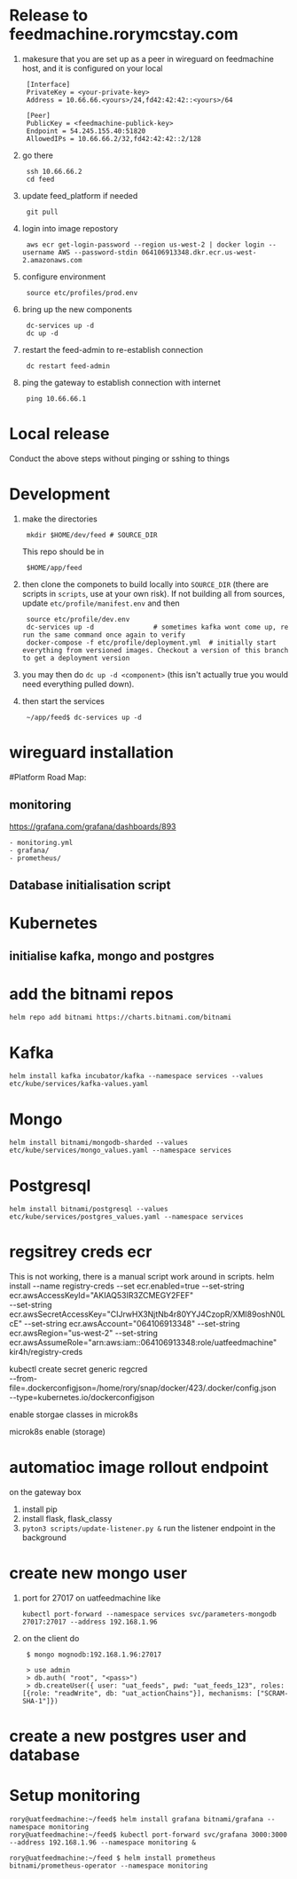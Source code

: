 <!--TODO environment variables for hosts/-->

# Release to feedmachine.rorymcstay.com
1. makesure that you are set up as a peer in wireguard on feedmachine host, and it is configured on your local

        [Interface]
        PrivateKey = <your-private-key>
        Address = 10.66.66.<yours>/24,fd42:42:42::<yours>/64

        [Peer]
        PublicKey = <feedmachine-publick-key>
        Endpoint = 54.245.155.40:51820
        AllowedIPs = 10.66.66.2/32,fd42:42:42::2/128
 
2. go there
    
        ssh 10.66.66.2
        cd feed

3. update feed_platform if needed

        git pull

4. login into image repostory

        aws ecr get-login-password --region us-west-2 | docker login --username AWS --password-stdin 064106913348.dkr.ecr.us-west-2.amazonaws.com 

5. configure environment

        source etc/profiles/prod.env

6. bring up the new components

        dc-services up -d
        dc up -d

7. restart the feed-admin to re-establish connection
    
        dc restart feed-admin

8. ping the gateway to establish connection with internet

        ping 10.66.66.1

# Local release
Conduct the above steps without pinging or sshing to things

# Development

1. make the directories 
    
        mkdir $HOME/dev/feed # SOURCE_DIR

    This repo should be in 
        
        $HOME/app/feed

2. then clone the componets to build locally into `SOURCE_DIR` (there are scripts in `scripts`, use at your own risk). If
    not building all from sources, update `etc/profile/manifest.env` and then
        
        source etc/profile/dev.env
        dc-services up -d               # sometimes kafka wont come up, re run the same command once again to verify
        docker-compose -f etc/profile/deployment.yml  # initially start everything from versioned images. Checkout a version of this branch to get a deployment version

3. you may then do `dc up -d <component>` (this isn't actually true you would need everything pulled down).

3. then start the services
    
        ~/app/feed$ dc-services up -d

# wireguard installation

#Platform Road Map:

## monitoring
https://grafana.com/grafana/dashboards/893

    - monitoring.yml
    - grafana/
    - prometheus/

## Database initialisation script


# Kubernetes

## initialise kafka, mongo and postgres
# add the bitnami repos
	helm repo add bitnami https://charts.bitnami.com/bitnami
# Kafka
	helm install kafka incubator/kafka --namespace services --values etc/kube/services/kafka-values.yaml 	
# Mongo
	helm install bitnami/mongodb-sharded --values etc/kube/services/mongo_values.yaml --namespace services
# Postgresql
	helm install bitnami/postgresql --values etc/kube/services/postgres_values.yaml --namespace services


# regsitrey creds ecr
This is not working, there is a manual script work around in scripts.
	helm install --name registry-creds --set ecr.enabled=true --set-string ecr.awsAccessKeyId="AKIAQ53IR3ZCMEGY2FEF" \
	--set-string ecr.awsSecretAccessKey="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" --set-string ecr.awsAccount="064106913348" --set-string ecr.awsRegion="us-west-2" --set-string ecr.awsAssumeRole="arn:aws:iam::064106913348:role/uatfeedmachine" \
	kir4h/registry-creds


kubectl create secret generic regcred \
    --from-file=.dockerconfigjson=/home/rory/snap/docker/423/.docker/config.json \
    --type=kubernetes.io/dockerconfigjson

enable storgae classes in microk8s

microk8s enable <add-on> (storage)


# automatioc image rollout endpoint
on the gateway box

1. install pip
2. install flask, flask_classy
3. ```pyton3 scripts/update-listener.py &``` run the listener endpoint in the background

# create new mongo user
1. port for 27017 on uatfeedmachine like
    
       kubectl port-forward --namespace services svc/parameters-mongodb 27017:27017 --address 192.168.1.96
2. on the client do 
    
        $ mongo mognodb:192.168.1.96:27017

        > use admin
        > db.auth( "root", "<pass>")
        > db.createUser({ user: "uat_feeds", pwd: "uat_feeds_123", roles: [{role: "readWrite", db: "uat_actionChains"}], mechanisms: ["SCRAM-SHA-1"]})

# create a new postgres user and database

# Setup monitoring
	rory@uatfeedmachine:~/feed$ helm install grafana bitnami/grafana --namespace monitoring
	rory@uatfeedmachine:~/feed$ kubectl port-forward svc/grafana 3000:3000 --address 192.168.1.96 --namespace monitoring &

	rory@uatfeedmachine:~/feed $ helm install prometheus bitnami/prometheus-operator --namespace monitoring
